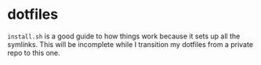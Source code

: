 # dotfiles

`install.sh` is a good guide to how things work because it sets up all the symlinks. This will be incomplete while I transition my dotfiles from a private repo to this one. 
